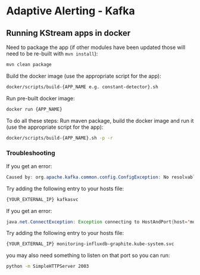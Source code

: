 # Adaptive Alerting - Kafka


## Running KStream apps in docker

Need to package the app (if other modules have been updated those will need to be re-built with `mvn install`):

```bash
mvn clean package
```

Build the docker image (use the appropriate script for the app):

```bash
docker/scripts/build-{APP_NAME e.g. constant-detector}.sh
```

Run pre-built docker image:

```bash
docker run {APP_NAME}
```

To do all these steps: Run maven package, build the docker image and run it (use the appropriate script for the app):
   
```bash
docker/scripts/build-{APP_NAME}.sh -p -r
```

### Troubleshooting

If you get an error:

```java
Caused by: org.apache.kafka.common.config.ConfigException: No resolvable bootstrap urls given in bootstrap.servers
```

Try adding the following entry to your hosts file:

```bash
{YOUR_EXTERNAL_IP} kafkasvc
```


If you get an error:

```java
java.net.ConnectException: Exception connecting to HostAndPort{host='monitoring-influxdb-graphite.kube-system.svc', port=2003}
```

Try adding the following entry to your hosts file:

```bash
{YOUR_EXTERNAL_IP} monitoring-influxdb-graphite.kube-system.svc
```

you may also need something to listen on that port so you can run:

```bash
python -m SimpleHTTPServer 2003
```
